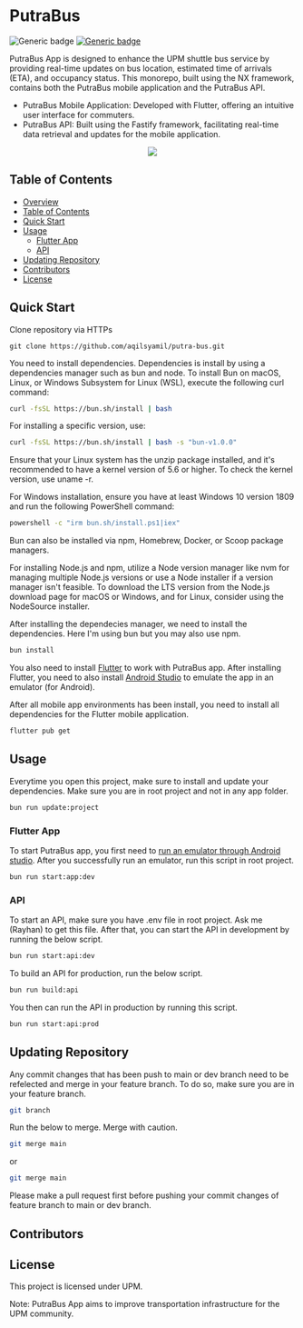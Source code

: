 # PutraBus

![Generic badge](https://img.shields.io/badge/maintained-yes-green.svg)
[![Generic badge](https://img.shields.io/badge/api-run-red.svg)](https://putra-bus-production.up.railway.app/)

PutraBus App is designed to enhance the UPM shuttle bus service by providing real-time updates on bus location, estimated time of arrivals (ETA), and occupancy status. This monorepo, built using the NX framework, contains both the PutraBus mobile application and the PutraBus API.

- PutraBus Mobile Application: Developed with Flutter, offering an intuitive user interface for commuters.
- PutraBus API: Built using the Fastify framework, facilitating real-time data retrieval and updates for the mobile application.

<p align="center">
  <a href="https://www.youtube.com/watch?v=u61cDZzBcUg">
    <img src="https://img.youtube.com/vi/u61cDZzBcUg/0.jpg" />
  </a>
</p>

## Table of Contents

- [Overview](#putrabus)
- [Table of Contents](#table-of-contents)
- [Quick Start](#quick-start)
- [Usage](#usage)
  - [Flutter App](#flutter-app)
  - [API](#api)
- [Updating Repository](#updating-repository)
- [Contributors](#contributors)
- [License](#license)

## Quick Start

Clone repository via HTTPs

```git
git clone https://github.com/aqilsyamil/putra-bus.git
```

You need to install dependencies. Dependencies is install by using a dependencies manager such as bun and node. To install Bun on macOS, Linux, or Windows Subsystem for Linux (WSL), execute the following curl command:

```bash
curl -fsSL https://bun.sh/install | bash
```

For installing a specific version, use:

```bash
curl -fsSL https://bun.sh/install | bash -s "bun-v1.0.0"
```

Ensure that your Linux system has the unzip package installed, and it's recommended to have a kernel version of 5.6 or higher. To check the kernel version, use uname -r.

For Windows installation, ensure you have at least Windows 10 version 1809 and run the following PowerShell command:

```bash
powershell -c "irm bun.sh/install.ps1|iex"
```

Bun can also be installed via npm, Homebrew, Docker, or Scoop package managers.

For installing Node.js and npm, utilize a Node version manager like nvm for managing multiple Node.js versions or use a Node installer if a version manager isn't feasible. To download the LTS version from the Node.js download page for macOS or Windows, and for Linux, consider using the NodeSource installer.

After installing the dependecies manager, we need to install the dependencies. Here I'm using bun but you may also use npm.

```bash
bun install
```

You also need to install [Flutter](https://docs.flutter.dev/get-started/install) to work with PutraBus app. After installing Flutter, you need to also install [Android Studio](https://developer.android.com/studio/install) to emulate the app in an emulator (for Android).

After all mobile app environments has been install, you need to install all dependencies for the Flutter mobile application.

```bash
flutter pub get
```

## Usage

Everytime you open this project, make sure to install and update your dependencies. Make sure you are in root project and not in any app folder.

```bash
bun run update:project
```

### Flutter App

To start PutraBus app, you first need to [run an emulator through Android studio](https://developer.android.com/studio/run/emulator). After you successfully run an emulator, run this script in root project.

```bash
bun run start:app:dev
```

### API

To start an API, make sure you have .env file in root project. Ask me (Rayhan) to get this file. After that, you can start the API in development by running the below script.

```bash
bun run start:api:dev
```

To build an API for production, run the below script.

```bash
bun run build:api
```

You then can run the API in production by running this script.

```bash
bun run start:api:prod
```

## Updating Repository

Any commit changes that has been push to main or dev branch need to be refelected and merge in your feature branch. To do so, make sure you are in your feature branch.

```bash
git branch
```

Run the below to merge. Merge with caution.

```bash
git merge main
```

or  

```bash
git merge main
```

Please make a pull request first before pushing your commit changes of feature branch to main or dev branch.

## Contributors


## License

This project is licensed under UPM.

Note: PutraBus App aims to improve transportation infrastructure for the UPM community.
